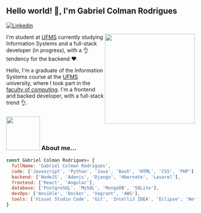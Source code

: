 ## Hello world! 👋, I'm Gabriel Colman Rodrigues

[![Linkedin](https://img.shields.io/badge/gabrielcolman-blue?style=flat&logo=linkedin)](https://www.linkedin.com/in/gabriel-colman-rodrigues-a09352113/)

<img align='right' src="https://media.giphy.com/media/l3JDLY0bJA5N6TLqM/giphy.gif" width="240">

I'm student at [UFMS](https://ufms.br) currently studying Information Systems and a full-stack developer (in progress), with a 👌 tendency for the backend ❤️. 

Hello, I'm a graduate of the Information Systems course at the [UFMS](https://ufms.br) university, where I took part in the [faculty of computing](https://www.facom.ufms.br/). I'm a frontend and backed developer, with a full-stack trend 👌.

### <img src="https://media.giphy.com/media/iIqmM5tTjmpOB9mpbn/giphy.gif" width="90"> About me...


```javascript
const Gabriel Colman Rodrigues= {
  fullName: 'Gabriel Colman Rodrigues',
  code: ['Javascript', 'Python', 'Java', 'Bash', 'HTML', 'CSS', 'PHP'],
  backend: ['NodeJS', 'Adonis', 'Django', 'Hbernate', 'Lavarel'],
  frontend: ['React', 'Angular'],
  database: ['PostgreSQL', 'MySQL', 'MongoDB', 'SQLite'],
  devOps: ['Ansible', 'Docker', 'Vagrant', 'AWS'],
  tools: ['Visual Studio Code', 'Git', 'IntelliJ IDEA', 'Eclipse', 'Netbeans', 'Trello'],
}
```
